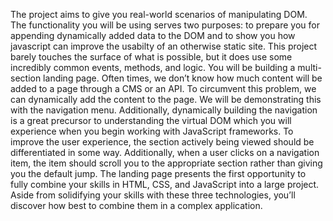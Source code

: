 The project aims to give you real-world scenarios of manipulating DOM. The functionality you will be using serves two purposes: to prepare you for appending dynamically added data to the DOM and to show you how javascript can improve the usabilty of an otherwise static site. This project barely touches the surface of what is possible, but it does use some incredibly common events, methods, and logic.
You will be building a multi-section landing page. Often times, we don’t know how much content will be added to a page through a CMS or an API. To circumvent this problem, we can dynamically add the content to the page. We will be demonstrating this with the navigation menu. Additionally, dynamically building the navigation is a great precursor to understanding the virtual DOM which you will experience when you begin working with JavaScript frameworks. 
To improve the user experience, the section actively being viewed should be differentiated in some way. Additionally, when a user clicks on a navigation item, the item should scroll you to the appropriate section rather than giving you the default jump. 
The landing page presents the first opportunity to fully combine your skills in HTML, CSS, and JavaScript into a large project. Aside from solidifying your skills with these three technologies, you’ll discover how best to combine them in a complex application. 
